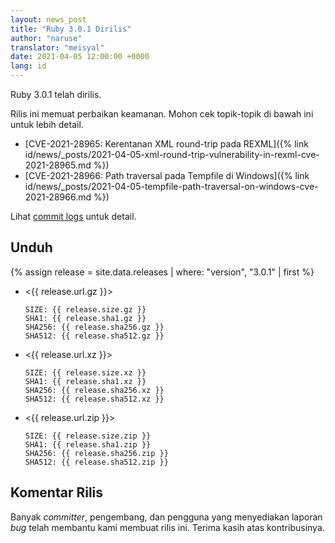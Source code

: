 ```yaml
---
layout: news_post
title: "Ruby 3.0.1 Dirilis"
author: "naruse"
translator: "meisyal"
date: 2021-04-05 12:00:00 +0000
lang: id
---
```


Ruby 3.0.1 telah dirilis.

Rilis ini memuat perbaikan keamanan.
Mohon cek topik-topik di bawah ini untuk lebih detail.

* [CVE-2021-28965: Kerentanan XML round-trip pada REXML]({% link id/news/_posts/2021-04-05-xml-round-trip-vulnerability-in-rexml-cve-2021-28965.md %})
* [CVE-2021-28966: Path traversal pada Tempfile di Windows]({% link id/news/_posts/2021-04-05-tempfile-path-traversal-on-windows-cve-2021-28966.md %})

Lihat [commit logs](https://github.com/ruby/ruby/compare/v3_0_0...v3_0_1)
untuk detail.

## Unduh

{% assign release = site.data.releases | where: "version", "3.0.1" | first %}

* <{{ release.url.gz }}>

      SIZE: {{ release.size.gz }}
      SHA1: {{ release.sha1.gz }}
      SHA256: {{ release.sha256.gz }}
      SHA512: {{ release.sha512.gz }}

* <{{ release.url.xz }}>

      SIZE: {{ release.size.xz }}
      SHA1: {{ release.sha1.xz }}
      SHA256: {{ release.sha256.xz }}
      SHA512: {{ release.sha512.xz }}

* <{{ release.url.zip }}>

      SIZE: {{ release.size.zip }}
      SHA1: {{ release.sha1.zip }}
      SHA256: {{ release.sha256.zip }}
      SHA512: {{ release.sha512.zip }}

## Komentar Rilis

Banyak *committer*, pengembang, dan pengguna yang menyediakan laporan *bug*
telah membantu kami membuat rilis ini. Terima kasih atas kontribusinya.
